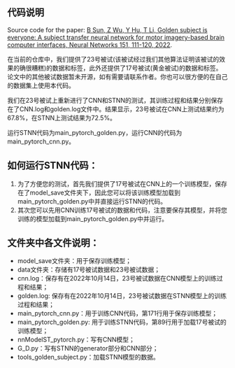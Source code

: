 ## 代码说明
Source code for the paper: [B Sun, Z Wu, Y Hu, T Li, Golden subject is everyone: A subject transfer neural network for motor imagery-based brain computer interfaces, Neural Networks 151, 111-120, 2022](https://www.sciencedirect.com/science/article/abs/pii/S0893608022001034).

在当前的仓库中，我们提供了23号被试(该被试经过我们其他算法证明该被试的效果的确很糟糕)的数据和标签，此外还提供了17号被试(黄金被试)的数据和标签。论文中的其他被试数据暂未开源，如有需要请联系作者。你也可以很方便的在自己的数据集上使用本代码。

我们在23号被试上重新进行了CNN和STNN的测试，其训练过程和结果分别保存在了CNN.log和golden.log文件中。结果显示，23号被试在CNN上测试结果约为67.8%，在STNN上测试结果为72.5%。

运行STNN代码为main_pytorch_golden.py，运行CNN的代码为main_pytorch_cnn.py。

## 如何运行STNN代码：

1. 为了方便您的测试，首先我们提供了17号被试在CNN上的一个训练模型，保存在了model_save文件夹下，因此您可以将该训练模型加载到main_pytorch_golden.py中并直接运行STNN的代码。
2. 其次您可以先用CNN训练17号被试的数据和代码，注意要保存其模型，并将您训练的模型加载到main_pytorch_golden.py中并运行。

## 文件夹中各文件说明：
- model_save文件夹：用于保存训练模型；
- data文件夹：存储有17号被试数据和23号被试数据；
- cnn.log：保存有在2022年10月14日，23号被试数据在CNN模型上的训练过程和结果；
- golden.log: 保存有在2022年10月14日，23号被试数据在STNN模型上的训练过程和结果；
- main_pytorch_cnn.py：用于训练CNN代码，第171行用于保存训练模型；
- main_pytorch_golden.py: 用于训练STNN代码，第89行用于加载17号被试的训练模型；
- nnModelST_pytorch.py：写有CNN模型；
- G_D.py：写有STNN的generator部分和CNN部分；
- tools_golden_subject.py：加载STNN模型的数据。
